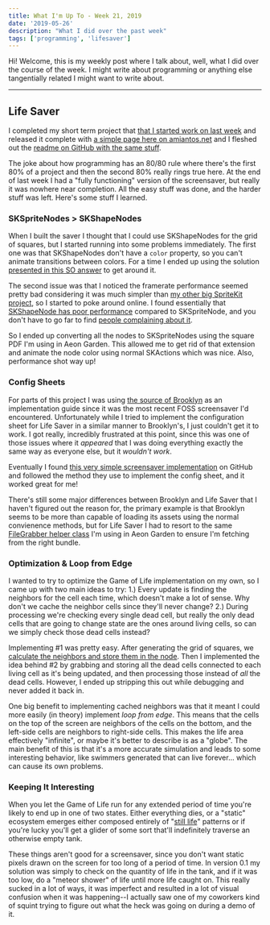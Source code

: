 ```yaml
---
title: What I'm Up To - Week 21, 2019
date: '2019-05-26'
description: "What I did over the past week"
tags: ['programming', 'lifesaver']
---
```


Hi! Welcome, this is my weekly post where I talk about, well, what I did over the course of the week. I might write about programming or anything else tangentially related I might want to write about.

---

## Life Saver

I completed my short term project that [that I started work on last week](/wiut-2019-week-20) and released it complete with [a simple page here on amiantos.net](/lifesaver) and I fleshed out the [readme on GitHub with the same stuff](https://github.com/amiantos/lifesaver).

The joke about how programming has an 80/80 rule where there's the first 80% of a project and then the second 80% really rings true here. At the end of last week I had a "fully functioning" version of the screensaver, but really it was nowhere near completion. All the easy stuff was done, and the harder stuff was left. Here's some stuff I learned.

### SKSpriteNodes > SKShapeNodes

When I built the saver I thought that I could use SKShapeNodes for the grid of squares, but I started running into some problems immediately. The first one was that SKShapeNodes don't have a `color` property, so you can't animate transitions between colors. For a time I ended up using the solution [presented in this SO answer](https://stackoverflow.com/a/49166659/2117288) to get around it.

The second issue was that I noticed the framerate performance seemed pretty bad considering it was much simpler than [my other big SpriteKit project](https://www.github.com/amiantos/aeongarden), so I started to poke around online. I found essentially that [SKShapeNode has poor performance](https://stackoverflow.com/questions/50191671/performance-difference-between-skshapenode-and-skspritenode) compared to SKSpriteNode, and you don't have to go far to find [people complaining about it](https://sartak.org/2014/03/skshapenode-you-are-dead-to-me.html).

So I ended up converting all the nodes to SKSpriteNodes using the square PDF I'm using in Aeon Garden. This allowed me to get rid of that extension and animate the node color using normal SKActions which was nice. Also, performance shot way up!

### Config Sheets

For parts of this project I was using [the source of Brooklyn](https://github.com/pedrommcarrasco/Brooklyn) as an implementation guide since it was the most recent FOSS screensaver I'd encountered. Unfortunately while I tried to implement the configuration sheet for Life Saver in a similar manner to Brooklyn's, I just couldn't get it to work. I got really, incredibly frustrated at this point, since this was one of those issues where it _appeared_ that I was doing everything exactly the same way as everyone else, but it _wouldn't work_.

Eventually I found [this very simple screensaver implementation](https://github.com/erikdoe/swift-circle) on GitHub and followed the method they use to implement the config sheet, and it worked great for me!

There's still some major differences between Brooklyn and Life Saver that I haven't figured out the reason for, the primary example is that Brooklyn seems to be more than capable of loading its assets using the normal convienence methods, but for Life Saver I had to resort to the same [FileGrabber helper class](https://github.com/amiantos/lifesaver/blob/v1.0/Life%20Saver%20Shared/Utilities/FileGrabber.swift) I'm using in Aeon Garden to ensure I'm fetching from the right bundle.

### Optimization & Loop from Edge

I wanted to try to optimize the Game of Life implementation on my own, so I came up with two main ideas to try: 1.) Every update is finding the neighbors for the cell each time, which doesn't make a lot of sense. Why don't we cache the neighbor cells since they'll never change? 2.) During processing we're checking every single dead cell, but really the only dead cells that are going to change state are the ones around living cells, so can we simply check those dead cells instead?

Implementing #1 was pretty easy. After generating the grid of squares, we [calculate the neighbors and store them in the node](https://github.com/amiantos/lifesaver/blob/5373a2c9f65da489834fbcc0b6c003edc5e9cdb7/Life%20Saver%20Shared/LifeScene.swift#L134). Then I implemented the idea behind #2 by grabbing and storing all the dead cells connected to each living cell as it's being updated, and then processing those instead of _all_ the dead cells. However, I ended up stripping this out while debugging and never added it back in.

One big benefit to implementing cached neighbors was that it meant I could more easily (in theory) implement _loop from edge_. This means that the cells on the top of the screen are neighbors of the cells on the bottom, and the left-side cells are neighbors to right-side cells. This makes the life area effectively "infinite", or maybe it's better to describe is as a "globe". The main benefit of this is that it's a more accurate simulation and leads to some interesting behavior, like swimmers generated that can live forever... which can cause its own problems.

### Keeping It Interesting

When you let the Game of Life run for any extended period of time you're likely to end up in one of two states. Either everything dies, or a "static" ecosystem emerges either composed entirely of "[still life](https://en.wikipedia.org/wiki/Conway's_Game_of_Life#Examples_of_patterns)" patterns or if you're lucky you'll get a glider of some sort that'll indefinitely traverse an otherwise empty tank.

These things aren't good for a screensaver, since you don't want static pixels drawn on the screen for too long of a period of time. In version 0.1 my solution was simply to check on the quantity of life in the tank, and if it was too low, do a "meteor shower" of life until more life caught on. This really sucked in a lot of ways, it was imperfect and resulted in a lot of visual confusion when it was happening--I actually saw one of my coworkers kind of squint trying to figure out what the heck was going on during a demo of it.